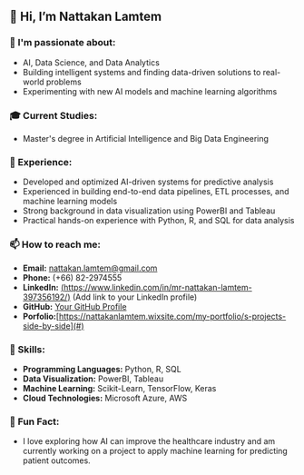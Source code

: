 ## 👋 Hi, I’m Nattakan Lamtem

### 👀 I'm passionate about:
- AI, Data Science, and Data Analytics
- Building intelligent systems and finding data-driven solutions to real-world problems
- Experimenting with new AI models and machine learning algorithms

### 🎓 Current Studies:
- Master's degree in Artificial Intelligence and Big Data Engineering

### 💼 Experience:
- Developed and optimized AI-driven systems for predictive analysis
- Experienced in building end-to-end data pipelines, ETL processes, and machine learning models
- Strong background in data visualization using PowerBI and Tableau
- Practical hands-on experience with Python, R, and SQL for data analysis

### 📫 How to reach me:
- **Email:** nattakan.lamtem@gmail.com
- **Phone:** (+66) 82-2974555
- **LinkedIn:** [(https://www.linkedin.com/in/mr-nattakan-lamtem-397356192/)](#) (Add link to your LinkedIn profile)
- **GitHub:** [Your GitHub Profile](#) 
- **Porfolio:**[https://nattakanlamtem.wixsite.com/my-portfolio/s-projects-side-by-side](#) 

### 🚀 Skills:
- **Programming Languages:** Python, R, SQL
- **Data Visualization:** PowerBI, Tableau
- **Machine Learning:** Scikit-Learn, TensorFlow, Keras
- **Cloud Technologies:** Microsoft Azure, AWS

### 🌟 Fun Fact:
- I love exploring how AI can improve the healthcare industry and am currently working on a project to apply machine learning for predicting patient outcomes.

